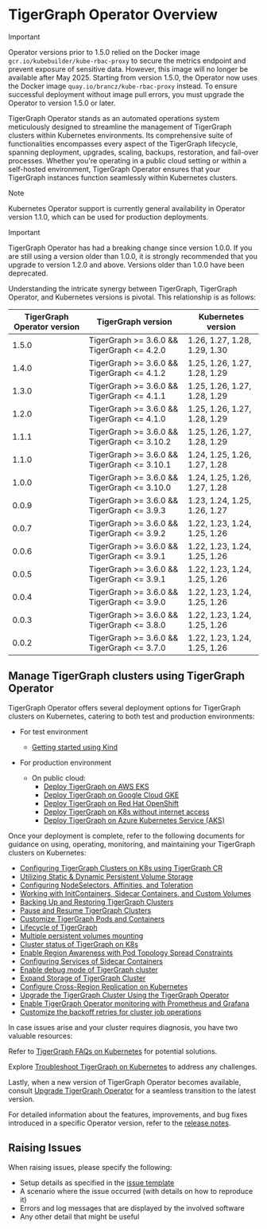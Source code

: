 # TigerGraph Operator Overview

> [!IMPORTANT]
> Operator versions prior to 1.5.0 relied on the Docker image `gcr.io/kubebuilder/kube-rbac-proxy` to secure the metrics endpoint and prevent exposure of sensitive data. However, this image will no longer be available after May 2025. Starting from version 1.5.0, the Operator now uses the Docker image `quay.io/brancz/kube-rbac-proxy` instead. To ensure successful deployment without image pull errors, you must upgrade the Operator to version 1.5.0 or later.

TigerGraph Operator stands as an automated operations system meticulously designed to streamline the management of TigerGraph clusters within Kubernetes environments. Its comprehensive suite of functionalities encompasses every aspect of the TigerGraph lifecycle, spanning deployment, upgrades, scaling, backups, restoration, and fail-over processes. Whether you're operating in a public cloud setting or within a self-hosted environment, TigerGraph Operator ensures that your TigerGraph instances function seamlessly within Kubernetes clusters.

> [!NOTE]
> Kubernetes Operator support is currently general availability in Operator version 1.1.0, which can be used for production deployments.

> [!IMPORTANT]
> TigerGraph Operator has had a breaking change since version 1.0.0. If you are still using a version older than 1.0.0, it is strongly recommended that you upgrade to version 1.2.0 and above. Versions older than 1.0.0 have been deprecated.

Understanding the intricate synergy between TigerGraph, TigerGraph Operator, and Kubernetes versions is pivotal. This relationship is as follows:

| TigerGraph Operator version | TigerGraph version  | Kubernetes version |
|----------|----------|----------|
| 1.5.0 | TigerGraph >= 3.6.0 && TigerGraph <= 4.2.0|1.26, 1.27, 1.28, 1.29, 1.30|
| 1.4.0 | TigerGraph >= 3.6.0 && TigerGraph <= 4.1.2|1.25, 1.26, 1.27, 1.28, 1.29|
| 1.3.0 | TigerGraph >= 3.6.0 && TigerGraph <= 4.1.1|1.25, 1.26, 1.27, 1.28, 1.29|
| 1.2.0 | TigerGraph >= 3.6.0 && TigerGraph <= 4.1.0|1.25, 1.26, 1.27, 1.28, 1.29|
| 1.1.1 | TigerGraph >= 3.6.0 && TigerGraph <= 3.10.2|1.25, 1.26, 1.27, 1.28, 1.29|
| 1.1.0 | TigerGraph >= 3.6.0 && TigerGraph <= 3.10.1|1.24, 1.25, 1.26, 1.27, 1.28|
| 1.0.0 | TigerGraph >= 3.6.0 && TigerGraph <= 3.10.0|1.24, 1.25, 1.26, 1.27, 1.28|
| 0.0.9 | TigerGraph >= 3.6.0 && TigerGraph <= 3.9.3|1.23, 1.24, 1.25, 1.26, 1.27|
| 0.0.7 | TigerGraph >= 3.6.0 && TigerGraph <= 3.9.2|1.22, 1.23, 1.24, 1.25, 1.26|
| 0.0.6 | TigerGraph >= 3.6.0 && TigerGraph <= 3.9.1|1.22, 1.23, 1.24, 1.25, 1.26|
| 0.0.5 | TigerGraph >= 3.6.0 && TigerGraph <= 3.9.1|1.22, 1.23, 1.24, 1.25, 1.26|
| 0.0.4 | TigerGraph >= 3.6.0 && TigerGraph <= 3.9.0|1.22, 1.23, 1.24, 1.25, 1.26|
| 0.0.3 | TigerGraph >= 3.6.0 && TigerGraph <= 3.8.0|1.22, 1.23, 1.24, 1.25, 1.26|
| 0.0.2 | TigerGraph >= 3.6.0 && TigerGraph <= 3.7.0|1.22, 1.23, 1.24, 1.25, 1.26|

## Manage TigerGraph clusters using TigerGraph Operator

TigerGraph Operator offers several deployment options for TigerGraph clusters on Kubernetes, catering to both test and production environments:

- For test environment

  - [Getting started using Kind](../02-get-started/get_started.md)

- For production environment

  - On public cloud:
    - [Deploy TigerGraph on AWS EKS](../03-deploy/tigergraph-on-eks.md)
    - [Deploy TigerGraph on Google Cloud GKE](../03-deploy/tigergraph-on-gke.md)
    - [Deploy TigerGraph on Red Hat OpenShift](../03-deploy/tigergraph-on-openshift.md)
    - [Deploy TigerGraph on K8s without internet access](../03-deploy/deploy-without-internet.md)
    - [Deploy TigerGraph on Azure Kubernetes Service (AKS)](../03-deploy/tigergraph-on-aks.md)

Once your deployment is complete, refer to the following documents for guidance on using, operating, monitoring, and maintaining your TigerGraph clusters on Kubernetes:

- [Configuring TigerGraph Clusters on K8s using TigerGraph CR](../07-reference/configure-tigergraph-cluster-cr-with-yaml-manifests.md)
- [Utilizing Static & Dynamic Persistent Volume Storage](../07-reference/static-and-dynamic-persistent-volume-storage.md)
- [Configuring NodeSelectors, Affinities, and Toleration](../03-deploy/configure-affinity-by-kubectl-tg.md)
- [Working with InitContainers, Sidecar Containers, and Custom Volumes](../03-deploy/use-custom-containers-by-kubectl-tg.md)
- [Backing Up and Restoring TigerGraph Clusters](../04-manage/backup-and-restore/README.md)
- [Pause and Resume TigerGraph Clusters](../04-manage/pause-and-resume.md)
- [Customize TigerGraph Pods and Containers](../03-deploy/customize-tigergraph-pod.md)
- [Lifecycle of TigerGraph](../03-deploy/lifecycle-of-tigergraph.md)
- [Multiple persistent volumes mounting](../03-deploy/multiple-persistent-volumes-mounting.md)
- [Cluster status of TigerGraph on K8s](../07-reference/cluster-status-of-tigergraph.md)
- [Enable Region Awareness with Pod Topology Spread Constraints](../03-deploy/region-awareness-with-pod-topology-spread-constraints.md)
- [Configuring Services of Sidecar Containers](../03-deploy/configure-services-of-sidecar-containers.md)
- [Enable debug mode of TigerGraph cluster](../04-manage/debug-mode.md)
- [Expand Storage of TigerGraph Cluster](../04-manage/expand-storage.md)
- [Configure Cross-Region Replication on Kubernetes](../03-deploy/configure-crr-on-k8s.md)
- [Upgrade the TigerGraph Cluster Using the TigerGraph Operator](../04-manage/tigergraph-upgrade.md)
- [Enable TigerGraph Operator monitoring with Prometheus and Grafana](../05-monitor/tigergraph-monitor-with-prometheus-grafana.md)
- [Customize the backoff retries for cluster job operations](../04-manage/backoff-retries-for-cluster-job-operations.md)

In case issues arise and your cluster requires diagnosis, you have two valuable resources:

Refer to [TigerGraph FAQs on Kubernetes](../06-FAQs/README.md) for potential solutions.

Explore [Troubleshoot TigerGraph on Kubernetes](../05-troubleshoot/README.md) to address any challenges.

Lastly, when a new version of TigerGraph Operator becomes available, consult [Upgrade TigerGraph Operator](../04-manage/operator-upgrade.md) for a seamless transition to the latest version.

For detailed information about the features, improvements, and bug fixes introduced in a specific Operator version, refer to the [release notes](../08-release-notes/README.md).

## Raising Issues

When raising issues, please specify the following:

- Setup details as specified in the [issue template](../06-FAQs/issue_report_template.md)
- A scenario where the issue occurred (with details on how to reproduce it)
- Errors and log messages that are displayed by the involved software
- Any other detail that might be useful
